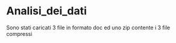 # Analisi_dei_dati

Sono stati caricati 3 file in formato doc ed uno zip contente i 3 file compressi
